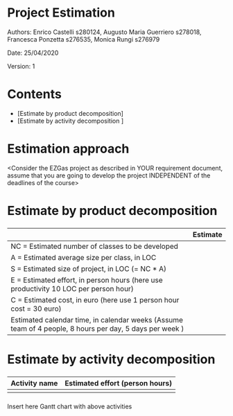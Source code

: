 # Project Estimation  

Authors: Enrico Castelli s280124, Augusto Maria Guerriero s278018, Francesca Ponzetta s276535, Monica Rungi s276979

Date: 25/04/2020

Version: 1

# Contents



- [Estimate by product decomposition]
- [Estimate by activity decomposition ]



# Estimation approach

<Consider the EZGas  project as described in YOUR requirement document, assume that you are going to develop the project INDEPENDENT of the deadlines of the course>

# Estimate by product decomposition



### 

|             | Estimate                        |             
| ----------- | ------------------------------- |  
| NC =  Estimated number of classes to be developed   |                             |             
|  A = Estimated average size per class, in LOC       |                            | 
| S = Estimated size of project, in LOC (= NC * A) | |
| E = Estimated effort, in person hours (here use productivity 10 LOC per person hour)  |                                      |   
| C = Estimated cost, in euro (here use 1 person hour cost = 30 euro) | | 
| Estimated calendar time, in calendar weeks (Assume team of 4 people, 8 hours per day, 5 days per week ) |                    |               


# Estimate by activity decomposition



### 

|         Activity name    | Estimated effort (person hours)   |             
| ----------- | ------------------------------- | 
| | |


###
Insert here Gantt chart with above activities

